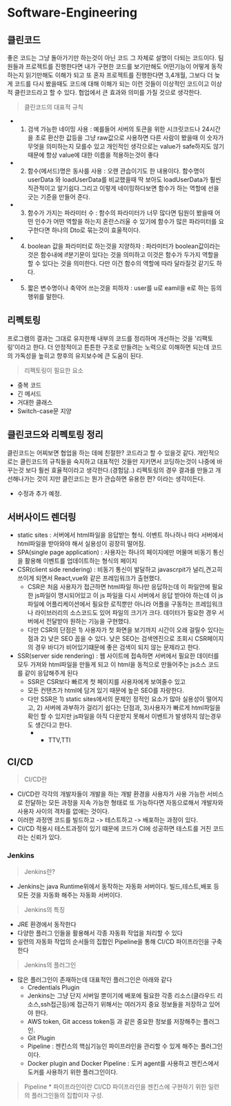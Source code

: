 # Software-Engineering
## 클린코드
좋은 코드는 그냥 돌아가기만 하는것이 아닌 코드 그 자체로 설명이 다되는 코드이다.
팀원들과 프로젝트를 진행한다면 내가 구현한 코드를 보기만해도 어떤기능이 어떻게 동작하는지 읽기만해도 이해가 되고 또 혼자 프로젝트를 진행한다면 3,4개월, 그보다 더 늦게 코드를 다시 봤을때도 코드에 대해 이해가 되는 이런 것들이 이상적인 코드이고 이상적 클린코드라고 할 수 있다. 협업에서 큰 효과와 의미를 가질 것으로 생각한다.
> 클린코드의 대표적 규칙
 * 1) 검색 가능한 네이밍 사용 : 예를들어 서버의 토큰을 위한 시크릿코드나 24시간을 초로 환산한 값등을 그냥 raw값으로 사용하면 다른 사람이 봤을때 이 숫자가 무엇을 의미하는지 모를수 있고 개인적인 생각으로는 value가 safe하지도 않기 때문에 항상 value에 대한 이름을 적용하는것이 좋다
 * 2) 함수(메서드)명은 동사를 사용 : 오랜 관습이기도 한 내용이다. 함수명이 userData 와 loadUserData를 비교했을때 딱 보아도 loadUserData가 훨씬 직관적이고 알기쉽다.그리고 이렇게 네이밍하다보면 함수가 하는 역할에 선을 긋는 기준을 만들어 준다.
 * 3) 함수가 가지는 파라미터 수 : 함수의 파라미터가 너무 많다면 팀원이 봤을때 어떤 인수가 어떤 역할을 하는지 혼란스러울 수 있기에 함수가 많은 파라미터를 요구한다면 하나의 Dto로 묶는것이 효울적이다.
 * 4) boolean 값을 파라미터로 하는것을 지양하자 : 파라미터가 boolean값이라는 것은 함수내에 if분기문이 있다는 것을 의미하고 이것은 함수가 두가지 역할을 할 수 있다는 것을 의미한다. 다만 이건 함수의 역할에 따라 달라질것 같기도 하다.
 * 5) 짧은 변수명이나 축약어 쓰는것을 피하자 : user를 u로 eamil을 e로 하는 등의 행위를 말한다.
## 리펙토링 
프로그램의 결과는 그대로 유지한채 내부의 코드를 정리하며 개선하는 것을 '리팩토링'이라고 한다.
더 안정적이고 튼튼한 구조로 만들려는 노력으로 이해하면 되는데 코드의 가독성을 높히고 향후의 유지보수에 큰 도움이 된다.
> 리펙토링이 필요한 요소
 * 중복 코드
 * 긴 메서드
 * 거대한 클래스
 * Switch-case문 지양
## 클린코드와 리펙토링 정리
클린코드는 어찌보면 협업을 하는 데에 친절한? 코드라고 할 수 있을것 같다. 개인적으로는 클린코드의 규칙들을 숙지하고 대표적인 것들만 지키면서 코딩하는것이 나중에 바꾸는것 보다 훨씬 효율적이라고 생각한다.(경험담..)
리펙토링의 경우 결과를 만들고 개선해나가는 것이 지만 클린코드는 뭔가 관습하면 유용한 편? 이라는 생각이든다.
+ 수정과 추가 예정.

## 서버사이드 렌더링
 * static sites : 서버에서 html파일을 응답받는 형식. 이벤트 하나하나 마다 서버에서 html파일을 받아와야 해서 실용성이 굉장히 떨어짐.
 * SPA(single page application) : 사용자는 하나의 페이지에만 머물며 비동기 통신을 활용해 이벤트를 업데이트하는 형식의 페이지 
 * CSR(client side rendering) : 비동기 통신이 발달하고 javascrpit가 널리,견고히 쓰이게 되면서 React,vue와 같은 프레임워크가 출현했다. 
   * CSR은 처음 사용자가 접근하면 html파일 하나만 응답하는데 이 파일안에 필요한 js파일이 명시되어있고 이 js 파일을 다시 서버에서 응답 받아야 하는데 이 js파일에 어플리케이션에서 필요한 로직뿐만 아니라 어플을 구동하는 프레임워크나 라이브러리의 소스코드도 있어 파일의 크기가 크다. 데이터가 필요한 경우 서버에서 전달받아 원하는 기능을 구현했다. 
   * 다만 CSR의 단점은 1) 사용자가 첫 화면을 보기까지 시간이 오래 걸릴수 있다는 점과 2) 낮은 SEO 꼽을 수 있다. 낮은 SEO는 검색엔진으로 조회시 CSR페이지의 경우 바디가 비어있기떄문에 좋은 검색이 되지 않는 문제라고 한다.
 * SSR(server side rendering) : 웹 사이트에 접속하면 서버에서 필요한 데이터를 모두 가져와 html파일을 만들게 되고 이 html을 동적으로 만들어주는 js소스 코드를 같이 응답해주게 된다
   * SSR은 CSR보다 빠르게 첫 페이지를 사용자에게 보여줄수 있고
   * 모든 컨탠츠가 html에 담겨 있기 때문에 높은 SEO를 자랑한다.
   * 다만 SSR은 1) static sites에서의 문제인 정적인 요소가 많아 실용성이 떨어지고, 2) 서버에 과부하가 걸리기 쉽다는 단점과, 3)사용자가 빠르게 html파일을 확인 할 수 있지만 js파일을 아직 다운받지 못해서 이벤트가 발생하지 않는경우도 생긴다고 한다.
     * + TTV,TTI

## CI/CD
> CI/CD란
  * CI/CD란 각각의 개발자들이 개발을 하는 개발 환경을 사용자가 사용 가능한 서비스로 전달하는 모든 과정을 지속 가능한 형태로 또 가능하다면 자동으로해서 개발자와 사용자 사이의 격차를 없애는 것이다. 
  * 이러한 과정엔 코드를 빌드하고 -> 테스트하고 -> 배포하는 과정이 있다.
  * CI/CD 적용시 테스트과정이 있기 떄문에 코드가 CI에 성공하면 테스트를 거친 코드라는 신뢰가 있다. 
 
 ### Jenkins
 > Jenkins란?
  * Jenkins는 java Runtime위에서 동작하는 자동화 서버이다. 빌드,테스트,배포 등 모든 것을 자동화 해주는 자동화 서버이다.
 > Jenkins의 특징
  * JRE 환경에서 동작한다
  * 다양한 플러그 인들을 활용해서 각종 자동화 작업을 처리할 수 있다
  * 일련의 자동화 작업의 순서들의 집합인 Pipeline을 통해 CI/CD 파이프라인을 구축한다
 > Jenkins의 플러그인
  * 많은 플러그인이 존재하는데 대표적인 플러그인은 아래와 같다
    * Credentials Plugin
     * Jenkins는 그냥 단지 서버일 뿐이기에 배포에 필요한 각종 리소스(클라우드 리소스,ssh접근등)에 접근하기 위해서는 여러가지 중요 정보들을 저장하고 있어야 한다. 
     * AWS token, Git access token등 과 같은 중요한 정보를 저장해주는 플러그인.
    * Git Plugin
    * Pipeline : 젠킨스의 핵심기능인 파이프라인을 관리할 수 있게 해주는 플러그인이다.
    * Docker plugin and Docker Pipeline : 도커 agent를 사용하고 젠킨스에서 도커를 사용하기 위한 플러그인이다.
   > Pipeline
     * 파이프라인이란 CI/CD 파이프라인을 젠킨스에 구현하기 위한 일련의 플러그인들의 집합이자 구성. 
  
        
